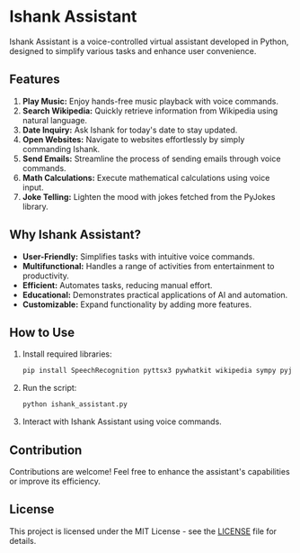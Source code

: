 # Ishank Assistant

Ishank Assistant is a voice-controlled virtual assistant developed in Python, designed to simplify various tasks and enhance user convenience.

## Features

1. **Play Music:** Enjoy hands-free music playback with voice commands.
2. **Search Wikipedia:** Quickly retrieve information from Wikipedia using natural language.
3. **Date Inquiry:** Ask Ishank for today's date to stay updated.
4. **Open Websites:** Navigate to websites effortlessly by simply commanding Ishank.
5. **Send Emails:** Streamline the process of sending emails through voice commands.
6. **Math Calculations:** Execute mathematical calculations using voice input.
7. **Joke Telling:** Lighten the mood with jokes fetched from the PyJokes library.

## Why Ishank Assistant?

- **User-Friendly:** Simplifies tasks with intuitive voice commands.
- **Multifunctional:** Handles a range of activities from entertainment to productivity.
- **Efficient:** Automates tasks, reducing manual effort.
- **Educational:** Demonstrates practical applications of AI and automation.
- **Customizable:** Expand functionality by adding more features.

## How to Use

1. Install required libraries:
    ```bash
    pip install SpeechRecognition pyttsx3 pywhatkit wikipedia sympy pyjokes
    ```

2. Run the script:
    ```bash
    python ishank_assistant.py
    ```

3. Interact with Ishank Assistant using voice commands.

## Contribution

Contributions are welcome! Feel free to enhance the assistant's capabilities or improve its efficiency.

## License

This project is licensed under the MIT License - see the [LICENSE](LICENSE) file for details.
